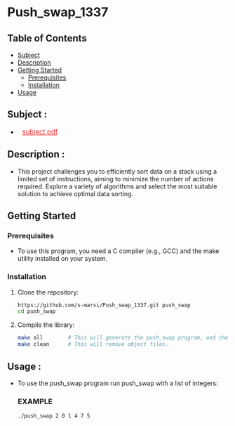 # Push_swap_1337

## Table of Contents
- [Subject](#subject)
- [Description](#description)
- [Getting Started](#getting-started)
  - [Prerequisites](#prerequisites)
  - [Installation](#installation)
- [Usage](#usage)

## Subject :

- <a href="https://cdn.intra.42.fr/pdf/pdf/109749/en.subject.pdf" target="_blank" style="color: red; font-size: 15.5px; font-weight: 300; margin-left: 10px;"> subject.pdf </a>


## Description :
- This project challenges you to efficiently sort data on a stack using a limited set of instructions, aiming to minimize the number of actions required. Explore a variety of algorithms and select the most suitable solution to achieve optimal data sorting.

## Getting Started
### Prerequisites
- To use this program, you need a C compiler (e.g., GCC) and the make utility installed on your system.

### Installation
1. Clone the repository:
    ```bash
    https://github.com/s-marsi/Push_swap_1337.git push_swap
    cd push_swap
    ```
2. Compile the library:
    ```bash
    make all        # This will generate the push_swap program, and checker (bonus part).
    make clean      # This will remove object files.
    ```
## Usage :
- To use the push_swap program run push_swap with a list of integers:
  ### EXAMPLE
  ```bash
  ./push_swap 2 0 1 4 7 5
   ```
